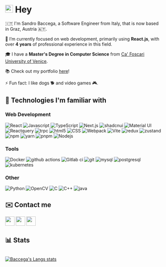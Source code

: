# <img src="https://media.giphy.com/media/hvRJCLFzcasrR4ia7z/giphy.gif" width="25px" height="25px"/> Hey 

🇮🇹 I'm Sandro Baccega, a Software Engineer from Italy, that is now based in Graz, Austria 🇦🇹.

🔭 I’m currently focused on web development, primarily using **React.js**, with over **4 years** of professional experience in this field.

🎓 I have a **Master's Degree in Computer Science** from [Ca' Foscari University of Venice](https://www.unive.it/).

📚 Check out my portfolio [here](https://baccegasandro.dev)!

⚡  Fun fact: I like dogs 🐕 and video games 🎮.

<!-- - 👯 I’m looking to collaborate on ... -->
<!-- - 🤔 I’m looking for help with ... -->
<!-- - 💬 Ask me about ... -->
<!-- - 😄 Pronouns: ... -->

## 🔧  Technologies I'm familiar with  


### Web Development

<p>
  <img alt="React" src="https://img.shields.io/badge/-React-61DAFB?style=flat-square&logo=react&logoColor=black" />
  <img alt="Javascript" src="https://img.shields.io/badge/-Javascript-F7DF1E?style=flat-square&logo=javascript&logoColor=black" />
  <img alt="TypeScript" src="https://img.shields.io/badge/-TypeScript-007ACC?style=flat-square&logo=typescript&logoColor=white" />
  <img alt="Next.js" src="https://img.shields.io/badge/-Next.js-000000?style=flat-square&logo=nextdotjs&logoColor=white" />
  <img alt="shadcnui" src="https://img.shields.io/badge/-shadcn/ui-black?style=flat-square&logo=shadcnui&logoColor=white" />
  <img alt="Material UI" src="https://img.shields.io/badge/-Material UI-0081CB?style=flat-square&logo=mui&logoColor=white" />
  <img alt="Reactquery" src="https://img.shields.io/badge/-React Query-FF4154?style=flat-square&logo=reactquery&logoColor=white" /> 
  <img alt="trpc" src="https://img.shields.io/badge/-tRPC-2596BE?style=flat-square&logo=trpc&logoColor=white" />
  <img alt="html5" src="https://img.shields.io/badge/-HTML5-E34F26?style=flat-square&logo=html5&logoColor=white" />
  <img alt="CSS" src="https://img.shields.io/badge/-CSS3-1572B6?style=flat-square&logo=css3&logoColor=white" />
  <img alt="Webpack" src="https://img.shields.io/badge/-Webpack-8DD6F9?style=flat-square&logo=webpack&logoColor=black" /> 
  <img alt="Vite" src="https://img.shields.io/badge/-Vite-646CFF?style=flat-square&logo=vite&logoColor=white" /> 
  <img alt="redux" src="https://img.shields.io/badge/-Redux-764ABC?style=flat-square&logo=redux&logoColor=white" />
  <img alt="zustand" src="https://img.shields.io/badge/-Zustand-433f39?style=flat-square&logo=zustand&logoColor=white" />
  <img alt="npm" src="https://img.shields.io/badge/-NPM-CB3837?style=flat-square&logo=npm&logoColor=white" />
  <img alt="yarn" src="https://img.shields.io/badge/-Yarn-2C8EBB?style=flat-square&logo=yarn&logoColor=white" />
  <img alt="pnpm" src="https://img.shields.io/badge/-Pnpm-F69220?style=flat-square&logo=pnpm&logoColor=white" />
  <img alt="Nodejs" src="https://img.shields.io/badge/-Nodejs-43853d?style=flat-square&logo=Node.js&logoColor=white" />
</p>

### Tools

<p>
  <img alt="Docker" src="https://img.shields.io/badge/-Docker-46a2f1?style=flat-square&logo=docker&logoColor=white" />
  <img alt="github actions" src="https://img.shields.io/badge/-Github_Actions-2088FF?style=flat-square&logo=github-actions&logoColor=white" />
  <img alt="Gitlab ci" src="https://img.shields.io/badge/Gitlab%20CI-%23181717.svg?style=flat-square&logo=gitlab&logoColor=white" />
  <img alt="git" src="https://img.shields.io/badge/-Git-F05032?style=flat-square&logo=git&logoColor=white" />
  <img alt="mysql" src="https://img.shields.io/badge/-MySQL-4479A1?style=flat-square&logo=mysql&logoColor=white" />
  <img alt="postgresql" src="https://img.shields.io/badge/-PostgreSQL-4169E1?style=flat-square&logo=postgresql&logoColor=white" />
  <img alt="kubernetes" src="https://img.shields.io/badge/-Kubernetes-326CE5?style=flat-square&logo=kubernetes&logoColor=white" />
</p>

### Other

<p>
  <img alt="Python" src="https://img.shields.io/badge/-Python-3776AB?style=flat-square&logo=python&logoColor=white" />
  <img alt="OpenCV" src="https://img.shields.io/badge/-OpenCV-5C3EE8?style=flat-square&logo=openCV&logoColor=white" />
  <img alt="C" src="https://img.shields.io/badge/-C-A8B9CC?style=flat-square&logo=c&logoColor=white" />
  <img alt="C++" src="https://img.shields.io/badge/-C++-00599C?style=flat-square&logo=cplusplus&logoColor=white" />
  <img alt="java" src="https://img.shields.io/badge/-Java-ee1d24?style=flat-square&logo=Java&logoColor=" />
</p>

## ✉️  Contact me 

[<img  height="30" src="https://img.shields.io/badge/gmail-c14438?&style=for-the-badge&logo=gmail&logoColor=white"/>](mailto:mail.sandro.baccega@gmail.com) 
[<img  height="30" src="https://img.shields.io/badge/linkedin-blue.svg?&style=for-the-badge&logo=linkedin&logoColor=white" />](https://www.linkedin.com/in/sandro-baccega)
[<img  height="30" src="https://img.shields.io/badge/x-black.svg?&style=for-the-badge&logo=x&logoColor=white" />](https://twitter.com/Sandro_Bac)

## 📊  Stats 

<p style="display: flex">

<!-- ![Baccega's github stats](https://github-readme-stats.vercel.app/api?username=Baccega&show_icons=true&theme=gotham) -->

[![Baccega's Langs stats](https://github-readme-stats.vercel.app/api/top-langs/?username=Baccega&layout=compact&theme=gotham)](https://github.com/Baccega/github-readme-stats)</p>